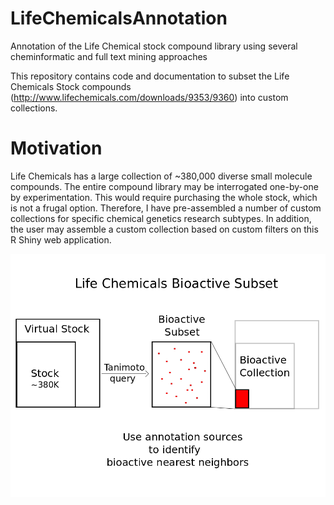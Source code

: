 # LifeChemicalsAnnotation
Annotation of the Life Chemical stock compound library using several cheminformatic and full text mining approaches

This repository contains code and documentation to subset the Life Chemicals Stock compounds (http://www.lifechemicals.com/downloads/9353/9360) into custom collections.

Motivation
==========

Life Chemicals has a large collection of ~380,000 diverse small molecule compounds. The entire compound library may be interrogated one-by-one by experimentation. This would require purchasing the whole stock, which is not a frugal option. Therefore, I have pre-assembled a number of custom collections for specific chemical genetics research subtypes. In addition, the user may assemble a custom collection based on custom filters on this R Shiny web application.



![Subsetting the Life Chemicals library](https://github.com/andrewdefries/LifeChemicalsAnnotation/blob/master/LifeChemicalsBioactiveSubset.png)



